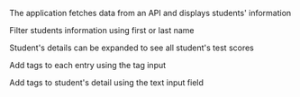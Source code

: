 The application fetches data from an API and displays students' information

Filter students information using first or last name

Student's details can be expanded to see all student's test scores

Add tags to each entry using the tag input

Add tags to student's detail using the text input field

